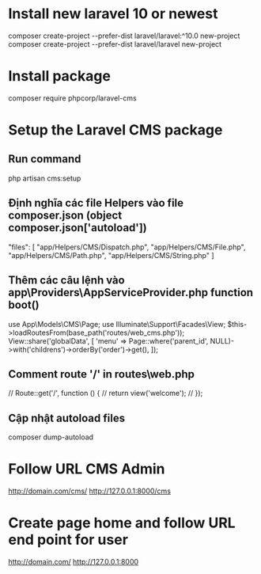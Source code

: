 # Install new laravel 10 or newest
composer create-project --prefer-dist laravel/laravel:^10.0 new-project
composer create-project --prefer-dist laravel/laravel new-project

# Install package
composer require phpcorp/laravel-cms

# Setup the Laravel CMS package
## Run command
php artisan cms:setup
## Định nghĩa các file Helpers vào file composer.json (object composer.json['autoload'])
"files": [
    "app/Helpers/CMS/Dispatch.php",
    "app/Helpers/CMS/File.php",
    "app/Helpers/CMS/Path.php",
    "app/Helpers/CMS/String.php"
]
## Thêm các câu lệnh vào app\Providers\AppServiceProvider.php function boot()
use App\Models\CMS\Page;
use Illuminate\Support\Facades\View;
$this->loadRoutesFrom(base_path('routes/web_cms.php'));
View::share('globalData', [
    'menu' => Page::where('parent_id', NULL)->with('childrens')->orderBy('order')->get(),
]);
## Comment route '/' in routes\web.php
// Route::get('/', function () {
//     return view('welcome');
// });
## Cập nhật autoload files
composer dump-autoload

# Follow URL CMS Admin
http://domain.com/cms/
http://127.0.0.1:8000/cms

# Create page home and follow URL end point for user
http://domain.com/
http://127.0.0.1:8000
